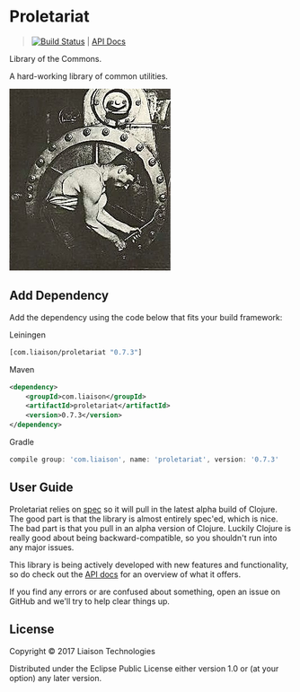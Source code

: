 # Proletariat

> [![Build Status](https://travis-ci.org/LiaisonTechnologies/proletariat.svg?branch=master)](https://travis-ci.org/LiaisonTechnologies/proletariat) | [API Docs](https://liaisontechnologies.github.io/proletariat)

Library of the Commons.

A hard-working library of common utilities.

![Proletariat](docs/proletariat.jpg "workers unite!")

## Add Dependency

Add the dependency using the code below that fits your build framework:

Leiningen

```clojure
[com.liaison/proletariat "0.7.3"]
```

Maven

```xml
<dependency>
    <groupId>com.liaison</groupId>
    <artifactId>proletariat</artifactId>
    <version>0.7.3</version>
</dependency>
```

Gradle

```groovy
compile group: 'com.liaison', name: 'proletariat', version: '0.7.3'
```

## User Guide

Proletariat relies on [spec](https://clojure.org/guides/spec) so it will pull in
the latest alpha build of Clojure. The good part is that the library is almost
entirely spec'ed, which is nice. The bad part is that you pull in an alpha
version of Clojure. Luckily Clojure is really good about being
backward-compatible, so you shouldn't run into any major issues.

This library is being actively developed with new features and functionality, so
do check out the [API docs](https://liaisontechnologies.github.io/proletariat)
for an overview of what it offers.

If you find any errors or are confused about something, open an issue on GitHub
and we'll try to help clear things up.

## License

Copyright © 2017 Liaison Technologies

Distributed under the Eclipse Public License either version 1.0 or (at your option) any later version.
